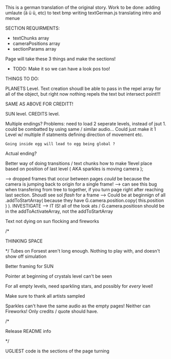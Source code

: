 
This is a german translation of the original story.
Work to be done:
  adding umlaute (ä ü ü, etc) to text bmp
  writing textGerman.js
  translating intro and menue



SECTION REQUIRMENTS:

- textChunks array
- cameraPositions array
- sectionParams array

Page will take these 3 things and make the sections!
- TODO: Make it so we can have a look pos too!




THINGS TO DO:

PLANETS Level. Text creation shoudl be able to pass in the repel array for all of the object, but right now nothing repels the text but intersect point!!!

SAME AS ABOVE FOR CREDITT!


SUN level.
CREDITS level.

Multiple endings?
  Problems:
    need to load 2 seperate levels, instead of jsut 1.
      could be combatted by using same / similar audio...
    Could just make it 1 Level w/ multiple if statments defining direction of movement etc.

    Going inside egg will lead to egg being global ?

Actual ending?

Better way of doing transitions / text chunks
how to make 1level place based on position of last level ( AKA sparkles is moving camera );


--> dropped frames that occur between pages *could* be because the camera is jumping back to origin for a single frame!
--> can see this bug when transfering from tree to together, if you turn page right after reaching last section. Shoudl see sol *flash* for a frame
--> Could be at beginnign of all .addToStartArray( because they have G.camera.position.copy( this.position ) ). INVESTIGATE
--> IT IS! all of the look ats / G.camera.positiosn should be in the addToActivateArray, not the addToStartArray


Text not dying on sun flocking and fireworks


/*


   THINKING SPACE


*/
Tubes on Forsest aren't long enough. Nothing to play with, and doesn't show off simulation

Better framing for SUN

Pointer at beginning of crystals level can't be seen

For all empty levels, need sparkling stars, and possibly for *every* level!

Make sure to thank all artists sampled

Sparkles can't have the same audio as the empty pages!
Neither can Fireworks!
Only credits / quote should have.



/*

   Release README info

*/

UGLIEST code is the sections of the page turning


